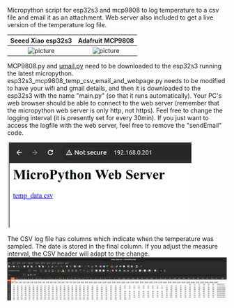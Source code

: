 Micropython script for esp32s3 and mcp9808 to log temperature to a csv file and email it as an attachment. Web server also included to get a live version of the temperature log file.

Seeed Xiao esp32s3         |  Adafruit MCP9808
:-------------------------:|:-------------------------:
![picture](https://files.seeedstudio.com/wiki/SeeedStudio-XIAO-ESP32S3/img/105.jpg)  |  ![picture](https://cdn-shop.adafruit.com/970x728/5027-09.jpg)

MCP9808.py and [umail.py](https://github.com/shawwwn/uMail) need to be downloaded to the esp32s3 running the latest micropython. esp32s3_mcp9808_temp_csv_email_and_webpage.py needs to be modified to have your wifi and gmail details, and then it is downloaded to the esp32s3 with the name "main.py" (so that it runs automatically). Your PC's web browser should be able to connect to the web server (remember that the micropython web server is only http, not https). Feel free to change the logging interval (it is presently set for every 30min). If you just want to access the logfile with the web server, feel free to remove the "sendEmail" code.

![picture](https://github.com/charkster/esp32s3_mcp9808_temp_csv_email_and_webpage/blob/main/images/web_server_page.png)

The CSV log file has columns which indicate when the temperature was sampled. The date is stored in the final column. If you adjust the measure interval, the CSV header will adapt to the change.
![picture](https://github.com/charkster/esp32s3_mcp9808_temp_csv_email_and_webpage/blob/main/images/temp_data_csv.png)
